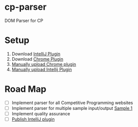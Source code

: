 # cp-parser
DOM Parser for CP


# Setup
1. Download [IntelliJ Plugin](https://github.com/tgvdinesh/cp-parser/releases/tag/1.0)
2. Download [Chrome Plugin](https://github.com/tgvdinesh/cp-toolbox-browser-extension)
3. [Manually upload Chrome plugin](https://developer.chrome.com/extensions/getstarted#manifest)
4. [Manually upload Intellij Plugin](https://www.jetbrains.com/help/idea/installing-a-plugin-from-disk.html)


# Road Map
- [ ] Implement parser for all Competitive Programming websites
- [ ] Implement parser for multiple sample input/output [Sample 1](https://www.hackerrank.com/challenges/30-conditional-statements/problem)
- [ ] Implement quality assurance
- [ ] [Publish IntelliJ plugin](https://www.jetbrains.org/intellij/sdk/docs/basics/getting_started/publishing_plugin.html)